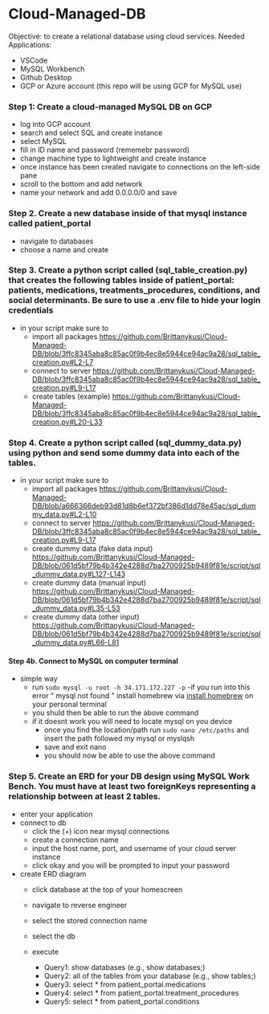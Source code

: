 # Cloud-Managed-DB
Objective: to create a relational database using cloud services.
Needed Applications:
- VSCode
- MySQL Workbench
- Github Desktop
- GCP or Azure account (this repo will be using GCP for MySQL use)

### Step 1: Create a cloud-managed MySQL DB on GCP
- log into GCP account
- search and select SQL and create instance 
- select MySQL
- fill in ID name and password (rememebr password)
- change machine type to lightweight and create instance
- once instance has been created navigate to connections on the left-side pane
- scroll to the bottom and add network 
- name your network and add 0.0.0.0/0 and save

### Step 2. Create a new database inside of that mysql instance called patient_portal  
- navigate to databases
- choose a name and create 

### Step 3. Create a python script called (sql_table_creation.py) that creates the following tables inside of patient_portal: patients, medications, treatments_procedures, conditions, and social determinants. Be sure to use a .env file to hide your login credentials 
- in your script make sure to 
    - import all packages https://github.com/Brittanykusi/Cloud-Managed-DB/blob/3ffc8345aba8c85ac0f9b4ec8e5944ce94ac9a28/sql_table_creation.py#L2-L7
    - connect to server https://github.com/Brittanykusi/Cloud-Managed-DB/blob/3ffc8345aba8c85ac0f9b4ec8e5944ce94ac9a28/sql_table_creation.py#L9-L17
    - create tables (example) https://github.com/Brittanykusi/Cloud-Managed-DB/blob/3ffc8345aba8c85ac0f9b4ec8e5944ce94ac9a28/sql_table_creation.py#L20-L33

### Step 4. Create a python script called (sql_dummy_data.py) using python and send some dummy data into each of the tables.
- in your script make sure to 
    - import all packages https://github.com/Brittanykusi/Cloud-Managed-DB/blob/a666366deb93d81d8b6ef372bf386d1dd78e45ac/sql_dummy_data.py#L2-L10
    - connect to server https://github.com/Brittanykusi/Cloud-Managed-DB/blob/3ffc8345aba8c85ac0f9b4ec8e5944ce94ac9a28/sql_table_creation.py#L9-L17
    - create dummy data (fake data input) https://github.com/Brittanykusi/Cloud-Managed-DB/blob/061d5bf79b4b342e4288d7ba2700925b9489f81e/script/sql_dummy_data.py#L127-L143
    - create dummy data (manual input) https://github.com/Brittanykusi/Cloud-Managed-DB/blob/061d5bf79b4b342e4288d7ba2700925b9489f81e/script/sql_dummy_data.py#L35-L53
    - create dummy data (other input) https://github.com/Brittanykusi/Cloud-Managed-DB/blob/061d5bf79b4b342e4288d7ba2700925b9489f81e/script/sql_dummy_data.py#L66-L81

#### Step 4b. Connect to MySQL on computer terminal
- simple way
    - run ``` sudo mysql -u root -h 34.171.172.227 -p ``` 
-if you run into this error " mysql not found " install homebrew via [install homebrew](https://brew.sh/) on your personal terminal
    - you shuld then be able to run the above command
    - if it doesnt work you will need to locate mysql on you device
        - once you find the location/path run ``` sudo nano /etc/paths ``` and insert the path followed my mysql or myslqsh
        - save and exit nano
        - you should now be able to use the above command

### Step 5. Create an ERD for your DB design using MySQL Work Bench. You must have at least two foreignKeys representing a relationship between at least 2 tables. 
- enter your application
- connect to db
    - click the (+) icon near mysql connections 
    - create a connection name 
    - input the host name, port, and username of your cloud server instance
    - click okay and you will be prompted to input your password
- create ERD diagram
    -  click database at the top of your homescreen
    -  navigate to reverse engineer
    -  select the stored connection name
    -  select the db
    -  execute

        - Query1: show databases (e.g., show databases;) 
        - Query2: all of the tables from your database (e.g., show tables;)  
        - Query3: select * from patient_portal.medications 
        - Query4: select * from patient_portal.treatment_procedures
        - Query5: select * from patient_portal.conditions

